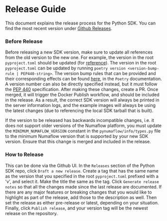 # Release Guide

This document explains the release process for the Python SDK. You can find the most recent version under [Github Releases](https://github.com/numaproj/numaflow-python/releases).


### Before Release

Before releasing a new SDK version, make sure to update all references from the old version to the new one. For example,
the version in the root `pyproject.toml` should be updated (for [reference](https://github.com/numaproj/numaflow-python/commit/6a720e7c56121a45b94aa929c6b720312dd9340a)). The version in the root `pyproject.toml` 
can be updated by running `poetry version <version-bump-rule | PEP440-string>`. The version bump rules that can be provided and their corresponding effects can be found [here](https://python-poetry.org/docs/cli/#version),
in the `Poetry` documentation. A version number can also be directly specified instead, but it must follow the [PEP 440](https://peps.python.org/pep-0440/) specification.
After making these changes, create a PR. Once merged, it will trigger the Docker Publish workflow, and should be included in the release.
As a result, the correct SDK version will always be printed in the server information logs, and
the example images will always be using the latest changes (due to referencing the local SDK tarball that is built).

If the version to be released has backwards incompatible changes, i.e. it does not support older versions of the Numaflow platform,
you must update the `MINIMUM_NUMAFLOW_VERSION` constant in the `pynumaflow/info/types.py` file to the minimum Numaflow version that is supported by your new SDK version.
Ensure that this change is merged and included in the release. 

### How to Release

This can be done via the Github UI. In the `Releases` section of the Python SDK repo, click `Draft a new release`. Create a tag that has the same name as the version that you specified in the root 
`pyproject.toml` prefixed with a 'v', and select it. Make the title the same as the tag. Click `Generate release notes` so that 
all the changes made since the last release are documented. If there are any major features or breaking changes that you would like to highlight as part of the release, 
add those to the description as well. Then set the release as either pre-release or latest, depending on your situation. Finally, click `Publish release`, and your version tag will be the newest release on the repository.
